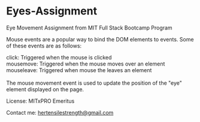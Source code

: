 # Eyes-Assignment
Eye Movement Assignment from MIT Full Stack Bootcamp Program

Mouse events are a popular way to bind the DOM elements to events. Some of these events are as follows:

click: Triggered when the mouse is clicked <br>
mousemove: Triggered when the mouse moves over an element <br>
mouseleave: Triggered when mouse the leaves an element <br>
<br>
The mouse movement event is used to update the position of the "eye" element displayed on the page. 
<br>

License: MITxPRO Emeritus
<br>

Contact me: hertensilestrength@gmail.com
